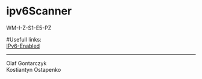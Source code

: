 # ipv6Scanner
WM-I-Z-S1-E5-PZ

#Usefull links:\
<a href="https://docs.microsoft.com/en-us/windows/win32/winsock/ipv6-enabled-client-code-2">IPv6-Enabled</a>

<hr>
Olaf Gontarczyk<br/>
Kostiantyn Ostapenko</br>
